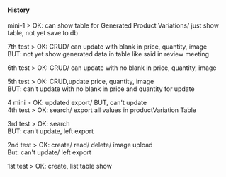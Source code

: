 #### History

mini-1 > OK: can show table for Generated Product Variations/ just show table, not yet save to db

7th test > OK: CRUD/ can update with blank in price, quantity, image  
BUT: not yet show generated data in table like said in review meeting

6th test > OK: CRUD/ can update with no blank in price, quantity, image

5th test > OK: CRUD,update price, quantity, image  
BUT: can't update with no blank in price and quantity for update

4 mini > OK: updated export/ BUT, can't update  
4th test > OK: search/ export all values in productVariation Table

3rd test > OK: search  
BUT: can't update, left export

2nd test > OK: create/ read/ delete/ image upload  
But: can't update/ left export

1st test > OK: create, list table show
